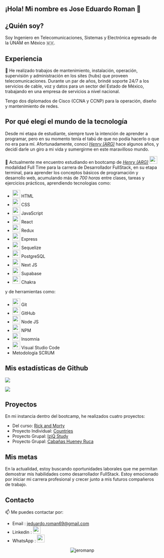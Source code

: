 ## ¡Hola! Mi nombre es Jose Eduardo Roman 🙂 

## ¿Quién soy?
Soy Ingeniero en Telecomunicaciones, Sistemas y Electrónica egresado de la UNAM en México 🇲🇽.

## Experiencia
🔭 He realizado trabajos de mantenimiento, instalación, operación, supervisión y administración en los sites (hubs) que proveen telecomunicaciones. Durante un par de años, brindé soporte 24/7 a los servicios de cable, voz y datos para un sector del Estado de México, trabajando en una empresa de servicios a nivel nacional.

Tengo dos diplomados de Cisco (CCNA y CCNP) para la operación, diseño y mantenimiento de redes.

## Por qué elegí el mundo de la tecnología
Desde mi etapa de estudiante, siempre tuve la intención de aprender a programar, pero en su momento tenía el tabú de que no podía hacerlo o que no era para mí. Afortunadamente, conocí _[Henry (ARG)](https://www.soyhenry.com/)_ hace algunos años, y decidí darle un giro a mi vida y sumergirme en este maravilloso mundo.

🌱 Actualmente me encuentro estudiando en bootcamp de _[Henry (ARG)](https://www.soyhenry.com/)
  <img width="25" height="auto"  src="https://avatars.githubusercontent.com/u/57154655?s=280&v=4" style="cursor:default">_ modalidad Full Time para la carrera de Desarrollador FullStack, en su etapa terminal, para aprender los conceptos básicos de programación y desarrollo web, acumulando más de *700 horas* entre clases, tareas y ejercicios prácticos, aprendiendo tecnologias como:

- <img width="25" height="auto"  src="https://upload.wikimedia.org/wikipedia/commons/thumb/6/61/HTML5_logo_and_wordmark.svg/2048px-HTML5_logo_and_wordmark.svg.png" style="cursor:default">  HTML <br>
- <img width="25" height="auto"  src="https://upload.wikimedia.org/wikipedia/commons/thumb/d/d5/CSS3_logo_and_wordmark.svg/1200px-CSS3_logo_and_wordmark.svg.png" style="cursor:default">  CSS <br>
- <img width="25" height="auto"  src="https://upload.wikimedia.org/wikipedia/commons/9/99/Unofficial_JavaScript_logo_2.svg" style="cursor:default">  JavaScript <br>
- <img width="25" height="auto"  src="https://upload.wikimedia.org/wikipedia/commons/a/a7/React-icon.svg" style="cursor:default">  React <br>
- <img width="25" height="auto"  src="https://cdn.worldvectorlogo.com/logos/redux.svg" style="cursor:default">  Redux <br>
- <img width="25" height="auto"  src="![image](https://user-images.githubusercontent.com/112742684/230303237-6b48db29-67e5-44d3-9a9b-4ffdc85d2bee.png)" style="cursor:default">  Express
- <img width="25" height="auto"  src="https://www.svgrepo.com/show/354333/sequelize.svg" style="cursor:default">  Sequelize
- <img width="25" height="auto"  src="https://www.postgresql.org/media/img/about/press/elephant.png" style="cursor:default">  PostgreSQL
- <img width="25" height="auto"  src="![image](https://user-images.githubusercontent.com/112742684/230299913-3ae28a67-f7b2-4459-9dd0-fdf257918ffe.png" style="cursor:default">  Next JS
- <img width="25" height="auto"  src="https://seeklogo.com/images/S/supabase-logo-DCC676FFE2-seeklogo.com.png" style="cursor:default">  Supabase
- <img width="25" height="auto"  src="https://img.stackshare.io/service/12421/rzylUjaf_400x400.jpg" style="cursor:default">  Chakra

y de herramientas como:

- <img width="25" height="auto"  src="https://upload.wikimedia.org/wikipedia/commons/thumb/3/3f/Git_icon.svg/2048px-Git_icon.svg.png" style="cursor:default">   Git
- <img width="25" height="auto"  src="https://github.githubassets.com/images/modules/logos_page/GitHub-Mark.png" style="cursor:default">   GitHub
- <img width="25" height="auto"  src="https://e7.pngegg.com/pngimages/306/37/png-clipart-node-js-logo-node-js-javascript-web-application-express-js-computer-software-others-miscellaneous-text-thumbnail.png" style="cursor:default">   Node JS
- <img width="25" height="auto"  src="https://upload.wikimedia.org/wikipedia/commons/thumb/d/db/Npm-logo.svg/2560px-Npm-logo.svg.png" style="cursor:default">   NPM
- <img width="25" height="auto"  src="https://www.svgrepo.com/show/353904/insomnia.svg" style="cursor:default">  Insomnia
- <img width="25" height="auto"  src="https://upload.wikimedia.org/wikipedia/commons/thumb/9/9a/Visual_Studio_Code_1.35_icon.svg/2048px-Visual_Studio_Code_1.35_icon.svg.png" style="cursor:default"> Visual Studio Code
- Metodología SCRUM

## Mis estadísticas de Github

<p><img aling="center" src="https://github-readme-stats.vercel.app/api/top-langs?username=jeromanp&show_icons=true&locale=en&layout=compact&bg_color=A6C2CC&text_color=000000&title_color=052936&hide_border=true%22%20alt=%22jeroman%22" /> </p>
<p><img aling="center" src="https://github-readme-stats.vercel.app/api?username=jeromanp&show_icons=true&locale=en&bg_color=A6C2CC&text_color=000000&hide_border=true&icon_color=F77808&title_color=052936%20alt=%22jeromanp%22"/> </p>

## Proyectos

En mi instancia dentro del bootcamp, he realizados cuatro proyectos:

- Del curso: [Rick and Morty](https://rick-and-morty-jeromanp.vercel.app/)
- Proyecto Individual: [Countries](https://pi-countries-jeromanp.vercel.app/)
- Proyecto Grupal: [IziQ Study](https://izi-q-study7.vercel.app/)
- Proyecto Grupal: [Cabañas Hueney Ruca](https://hueney-ruca-henry.vercel.app/)

## Mis metas
En la actualidad, estoy buscando oportunidades laborales que me permitan demostrar mis habilidades como desarrollador FullStack. Estoy emocionado por iniciar mi carrera profesional y crecer junto a mis futuros compañeros de trabajo.

## Contacto

📫 Me puedes contactar por: 

- Email : jeduardo.roman69@gmail.com
- Linkedin : <a href="https://www.linkedin.com/in/jos%C3%A9-eduardo-rom%C3%A1n-pi%C3%B1a-02a1401bb/" target="_blank" > <img width="25" height="auto"  src="https://businessyield.com/wp-content/uploads/2022/10/LinkedIn-Logo-512x500.png"> </a>
- WhatsApp : <a href="https://api.whatsapp.com/send?phone=5215515751939&text=Hola%20Eduardo%20%F0%9F%96%90%EF%B8%8F!%2C%20obtuve%20tu%20contacto%20desde%20tu%20repositorio%20de%20GitHub" target="_blank" > <img width="25" height="auto"  src="https://upload.wikimedia.org/wikipedia/commons/thumb/6/6b/WhatsApp.svg/1022px-WhatsApp.svg.png"> </a>

 <p align="center"><img src="https://komarev.com/ghpvc/?username=jeromanp&label=Visitas%20de%20perfil:&color=FF335B&style=flat" alt="jeromanp"/> </p>



<!--
**jeromanp/jeromanp** is a ✨ _special_ ✨ repository because its `README.md` (this file) appears on your GitHub profile.

Here are some ideas to get you started:

- 🔭 I’m currently working on ...
-  ...
- 👯 I’m looking to collaborate on ...
- 🤔 I’m looking for help with ...
- 💬 Ask me about ...
- 📫 How to reach me: ...
- 😄 Pronouns: ...
- ⚡ Fun fact: ...
-->
